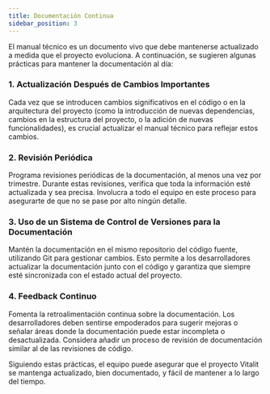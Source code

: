 ```yaml
---
title: Documentación Continua
sidebar_position: 3
---
```


El manual técnico es un documento vivo que debe mantenerse actualizado a medida que el proyecto evoluciona. A continuación, se sugieren algunas prácticas para mantener la documentación al día:

### 1. Actualización Después de Cambios Importantes
Cada vez que se introducen cambios significativos en el código o en la arquitectura del proyecto (como la introducción de nuevas dependencias, cambios en la estructura del proyecto, o la adición de nuevas funcionalidades), es crucial actualizar el manual técnico para reflejar estos cambios.

### 2. Revisión Periódica
Programa revisiones periódicas de la documentación, al menos una vez por trimestre. Durante estas revisiones, verifica que toda la información esté actualizada y sea precisa. Involucra a todo el equipo en este proceso para asegurarte de que no se pase por alto ningún detalle.

### 3. Uso de un Sistema de Control de Versiones para la Documentación
Mantén la documentación en el mismo repositorio del código fuente, utilizando Git para gestionar cambios. Esto permite a los desarrolladores actualizar la documentación junto con el código y garantiza que siempre esté sincronizada con el estado actual del proyecto.

### 4. Feedback Continuo
Fomenta la retroalimentación continua sobre la documentación. Los desarrolladores deben sentirse empoderados para sugerir mejoras o señalar áreas donde la documentación puede estar incompleta o desactualizada. Considera añadir un proceso de revisión de documentación similar al de las revisiones de código.

Siguiendo estas prácticas, el equipo puede asegurar que el proyecto Vitalit se mantenga actualizado, bien documentado, y fácil de mantener a lo largo del tiempo.